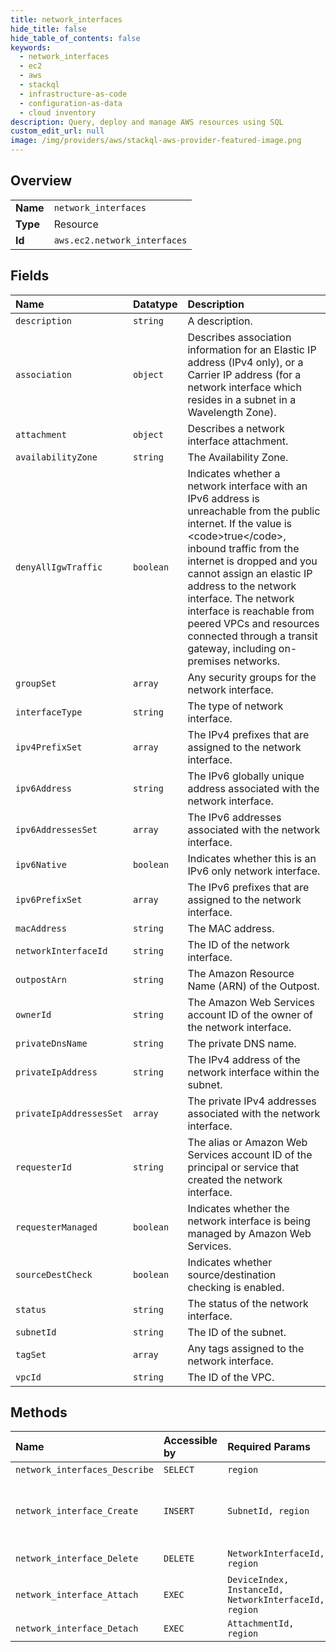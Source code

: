 ```yaml
---
title: network_interfaces
hide_title: false
hide_table_of_contents: false
keywords:
  - network_interfaces
  - ec2
  - aws    
  - stackql
  - infrastructure-as-code
  - configuration-as-data
  - cloud inventory
description: Query, deploy and manage AWS resources using SQL
custom_edit_url: null
image: /img/providers/aws/stackql-aws-provider-featured-image.png
---
```

  
    

## Overview
<table><tbody>
<tr><td><b>Name</b></td><td><code>network_interfaces</code></td></tr>
<tr><td><b>Type</b></td><td>Resource</td></tr>
<tr><td><b>Id</b></td><td><code>aws.ec2.network_interfaces</code></td></tr>
</tbody></table>

## Fields
| Name | Datatype | Description |
|:-----|:---------|:------------|
| `description` | `string` | A description. |
| `association` | `object` | Describes association information for an Elastic IP address (IPv4 only), or a Carrier IP address (for a network interface which resides in a subnet in a Wavelength Zone). |
| `attachment` | `object` | Describes a network interface attachment. |
| `availabilityZone` | `string` | The Availability Zone. |
| `denyAllIgwTraffic` | `boolean` | Indicates whether a network interface with an IPv6 address is unreachable from the public internet. If the value is &lt;code&gt;true&lt;/code&gt;, inbound traffic from the internet is dropped and you cannot assign an elastic IP address to the network interface. The network interface is reachable from peered VPCs and resources connected through a transit gateway, including on-premises networks. |
| `groupSet` | `array` | Any security groups for the network interface. |
| `interfaceType` | `string` | The type of network interface. |
| `ipv4PrefixSet` | `array` | The IPv4 prefixes that are assigned to the network interface. |
| `ipv6Address` | `string` | The IPv6 globally unique address associated with the network interface. |
| `ipv6AddressesSet` | `array` | The IPv6 addresses associated with the network interface. |
| `ipv6Native` | `boolean` | Indicates whether this is an IPv6 only network interface. |
| `ipv6PrefixSet` | `array` | The IPv6 prefixes that are assigned to the network interface. |
| `macAddress` | `string` | The MAC address. |
| `networkInterfaceId` | `string` | The ID of the network interface. |
| `outpostArn` | `string` | The Amazon Resource Name (ARN) of the Outpost. |
| `ownerId` | `string` | The Amazon Web Services account ID of the owner of the network interface. |
| `privateDnsName` | `string` | The private DNS name. |
| `privateIpAddress` | `string` | The IPv4 address of the network interface within the subnet. |
| `privateIpAddressesSet` | `array` | The private IPv4 addresses associated with the network interface. |
| `requesterId` | `string` | The alias or Amazon Web Services account ID of the principal or service that created the network interface. |
| `requesterManaged` | `boolean` | Indicates whether the network interface is being managed by Amazon Web Services. |
| `sourceDestCheck` | `boolean` | Indicates whether source/destination checking is enabled. |
| `status` | `string` | The status of the network interface. |
| `subnetId` | `string` | The ID of the subnet. |
| `tagSet` | `array` | Any tags assigned to the network interface. |
| `vpcId` | `string` | The ID of the VPC. |
## Methods
| Name | Accessible by | Required Params | Description |
|:-----|:--------------|:----------------|:------------|
| `network_interfaces_Describe` | `SELECT` | `region` | Describes one or more of your network interfaces. |
| `network_interface_Create` | `INSERT` | `SubnetId, region` | &lt;p&gt;Creates a network interface in the specified subnet.&lt;/p&gt; &lt;p&gt;For more information about network interfaces, see &lt;a href="https://docs.aws.amazon.com/AWSEC2/latest/UserGuide/using-eni.html"&gt;Elastic Network Interfaces&lt;/a&gt; in the &lt;i&gt;Amazon Virtual Private Cloud User Guide&lt;/i&gt;.&lt;/p&gt; |
| `network_interface_Delete` | `DELETE` | `NetworkInterfaceId, region` | Deletes the specified network interface. You must detach the network interface before you can delete it. |
| `network_interface_Attach` | `EXEC` | `DeviceIndex, InstanceId, NetworkInterfaceId, region` | Attaches a network interface to an instance. |
| `network_interface_Detach` | `EXEC` | `AttachmentId, region` | Detaches a network interface from an instance. |
